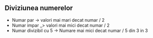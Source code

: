 Diviziunea numerelor
---

* Numar par -> valori mai mari decat numar / 2
* Numar impar _> valori mai mici decat numar / 2
* Numar divizibil cu 5 -> Numare mai mici decat numar / 5 din 3 in 3                                            